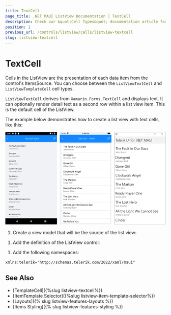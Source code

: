 ```yaml
---
title: TextCell
page_title: .NET MAUI ListView Documentation | TextCell
description: Check our &quot;Cell Types&quot; documentation article for Telerik ListView for .NET MAUI control.
position: 1
previous_url: /controls/listview/cells/listview-textcell
slug: listview-textcell
---
```


# TextCell

Cells in the ListView are the presentation of each data item from the control's ItemsSource. You can choose between the `ListViewTextCell` and `ListViewTemplateCell` cell types.

`ListViewTextCell` derives from `Xamarin.Forms.TextCell` and displays text. It can optionally render detail text as a second row within a list view item. This is the default cell of the ListView.

The example below demonstrates how to create a list view with text cells, like this:

![](../images/listview-celltypes-textcell.png)

1. Create a view model that will be the source of the list view:

 <snippet id='listview-celltypes-textcell-viewmodel' />

1. Add the definition of the ListView control:

 <snippet id='listview-celltypes-textcell-listview-xaml' />

1. Add the following namespaces:

 ```XAML
xmlns:telerik="http://schemas.telerik.com/2022/xaml/maui"
 ```


## See Also

- [TemplateCell]({%slug listview-textcell%})
- [ItemTemplate Selector]({%slug listview-item-template-selector%})
- [Layouts]({% slug listview-features-layouts %})
- [Items Styling]({% slug listview-features-styling %})
